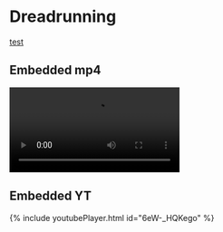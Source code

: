 # Dreadrunning

[test](/Techniques%20and%20Glitches/DT%20Slide%20Pseudo%20Grapple.md)


## Embedded mp4
<video src="https://github.com/AgonizingGhost/Dreadrunning/blob/main/Techniques%20and%20Glitches/videos/example.mp4?raw=true4" type="video/mp4" controls="controls" style="max-width: 730px;">
</video>

## Embedded YT
{% include youtubePlayer.html id="6eW-_HQKego" %}
